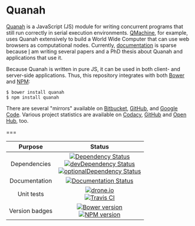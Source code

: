 Quanah
======


[Quanah](https://qmachine.github.io/quanah/) is a JavaScript (JS) module for
writing concurrent programs that still run correctly in serial execution
environments. [QMachine](https://www.qmachine.org/), for example, uses Quanah
extensively to build a World Wide Computer that can use web browsers as
computational nodes. Currently, [documentation](https://quanah.readthedocs.org)
is sparse because [I](http://seanwilkinson.info) am writing several papers and
a PhD thesis about Quanah and applications that use it.

Because Quanah is written in pure JS, it can be used in both client- and
server-side applications. Thus, this repository integrates with both
[Bower](http://bower.io) and [NPM](https://www.npmjs.org):

    $ bower install quanah
    $ npm install quanah

There are several "mirrors" available on
[Bitbucket](https://bitbucket.org/wilkinson/quanah),
[GitHub](https://github.com/qmachine/quanah), and
[Google Code](https://quanah.googlecode.com). Various project statistics are
available on [Codacy](https://www.codacy.com/public/qmachine/quanah/dashboard),
[GitHub](https://github.com/qmachine/quanah/graphs) and
[Open Hub](https://www.openhub.net/p/quanah), too.

===

| Purpose | Status |
|:-------:|:------:|
| Dependencies | [![Dependency Status](https://david-dm.org/qmachine/quanah.svg)](https://david-dm.org/qmachine/quanah) <br> [![devDependency Status](https://david-dm.org/qmachine/quanah/dev-status.svg)](https://david-dm.org/qmachine/quanah#info=devDependencies) <br> [![optionalDependency Status](https://david-dm.org/qmachine/quanah/optional-status.svg)](https://david-dm.org/qmachine/quanah#info=optionalDependencies) |
| Documentation | [![Documentation Status](https://readthedocs.org/projects/quanah/badge/?version=latest)](https://readthedocs.org/projects/quanah/?badge=latest) |
| Unit tests | [![drone.io](https://drone.io/github.com/qmachine/quanah/status.png)](https://drone.io/github.com/qmachine/quanah/latest) <br> [![Travis CI](https://travis-ci.org/qmachine/quanah.svg?branch=master)](https://travis-ci.org/qmachine/quanah) |
| Version badges | [![Bower version](https://badge.fury.io/bo/quanah.svg)](http://badge.fury.io/bo/quanah) <br> [![NPM version](https://badge.fury.io/js/quanah.svg)](http://badge.fury.io/js/quanah) |

